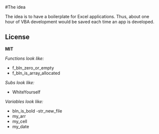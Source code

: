 #The idea

The idea is to have a boilerplate for Excel applications.
Thus, about one hour of VBA development would be saved each time an app is developed.

License
----
**MIT**

*Functions look like:*
- f_bln_zero_or_empty
- f_bln_is_array_allocated

*Subs look like:*
- WhiteYourself

*Variables look like:*
- bln_is_bold
-str_new_file
- my_arr
- my_cell
- my_date
